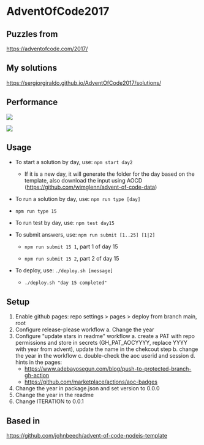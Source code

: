 # AdventOfCode2017

## Puzzles from 

https://adventofcode.com/2017/

## My solutions

https://sergiorgiraldo.github.io/AdventOfCode2017/solutions/

## Performance

![](https://img.shields.io/badge/day%20📅-24-blue)
 
![](https://img.shields.io/badge/stars%20⭐-30-yellow)

## Usage

 - To start a solution by day, use: `npm start day2`

    - If it is a new day, it will generate the folder for the day based on the template, also download the input using AOCD (https://github.com/wimglenn/advent-of-code-data)

 - To run a solution by day, use: `npm run type [day]`

  - `npm run type 15`   

- To run test by day, use: `npm test day15`

- To submit answers, use: `npm run submit [1..25] [1|2]`

  - `npm run submit 15 1`, part 1 of day 15

  - `npm run submit 15 2`, part 2 of day 15

- To deploy, use: `./deploy.sh [message]` 

  - `./deploy.sh "day 15 completed"`

## Setup

1. Enable github pages: repo settings > pages > deploy from branch main, root
2. Configure release-please workflow
  a. Change the year   
3. Configure "update stars in readme" workflow
  a. create a PAT with repo permissions and store in secrets (GH_PAT_AOCYYYY, replace YYYY with year from advent), update the name in the chekcout step
  b. change the year in the workflow
  c. double-check the aoc userid and session
  d. hints in the pages:
   - https://www.adebayosegun.com/blog/push-to-protected-branch-gh-action
   - https://github.com/marketplace/actions/aoc-badges
4. Change the year in package.json and set version to 0.0.0
5. Change the year in the readme
6. Change ITERATION to 0.0.1

## Based in 

https://github.com/johnbeech/advent-of-code-nodejs-template
